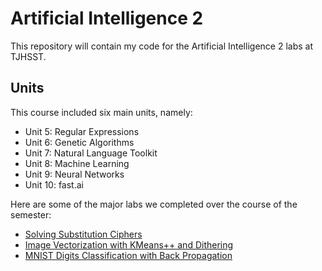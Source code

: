 # Artificial Intelligence 2
This repository will contain my code for the Artificial Intelligence 2 labs at TJHSST.

## Units

This course included six main units, namely:
- Unit 5: Regular Expressions
- Unit 6: Genetic Algorithms
- Unit 7: Natural Language Toolkit
- Unit 8: Machine Learning
- Unit 9: Neural Networks
- Unit 10: fast.ai


Here are some of the major labs we completed over the course of the semester:
- [Solving Substitution Ciphers](https://github.com/anishs37/TJHSST-AI-2/blob/main/Unit%206/sub_ciphers.py)
- [Image Vectorization with KMeans++ and Dithering](https://github.com/anishs37/TJHSST-AI-2/blob/main/Unit%208/KMeans/image_vec_dither.py)
- [MNIST Digits Classification with Back Propagation](https://github.com/anishs37/TJHSST-AI-2/tree/main/Unit%209/Back%20Propagation)